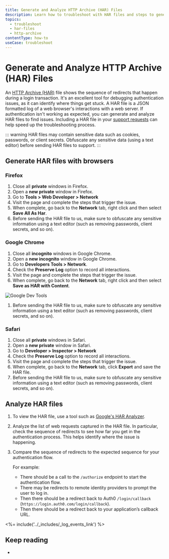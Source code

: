 ```yaml
---
title: Generate and Analyze HTTP Archive (HAR) Files
description: Learn how to troubleshoot with HAR files and steps to generate a HAR file.
topics:
  - troubleshoot
  - har-files
  - http-archive
contentType: how-to
useCase: troubleshoot
---
```


# Generate and Analyze HTTP Archive (HAR) Files

An [HTTP Archive (HAR)](https://en.wikipedia.org/wiki/.har) file shows the sequence of redirects that happen during a login transaction. It's an excellent tool for debugging authentication issues, as it can identify where things get stuck. A HAR file is a JSON formatted log of a web browser's interactions with a web server. If authentication isn't working as expected, you can generate and analyze HAR files to find issues. Including a HAR file in your [support requests](${env.DOMAIN_URL_SUPPORT}) can help speed up the troubleshooting process.

::: warning
HAR files may contain sensitive data such as cookies, passwords, or client secrets. Obfuscate any sensitive data (using a text editor) before sending HAR files to support.
:::

## Generate HAR files with browsers

### Firefox

1. Close all __private__ windows in Firefox.
1. Open a __new private__ window in Firefox.
2. Go to __Tools > Web Developer > Network__
1. Visit the page and complete the steps that trigger the issue.
1. When complete, go back to the __Network__ tab, right click and then select **Save All As Har**.
1. Before sending the HAR file to us, make sure to obfuscate any sensitive information using a text editor (such as removing passwords, client secrets, and so on).

### Google Chrome

1. Close all __incognito__ windows in Google Chrome.
1. Open a __new incognito__ window in Google Chrome.
1. Go to __Developers Tools > Network__.
1. Check the __Preserve Log__ option to record all interactions.
1. Visit the page and complete the steps that trigger the issue.
1. When complete, go back to the __Network__ tab, right click and then select **Save as HAR with Content**. 

  ![Google Dev Tools](/media/articles/tutorials/save-as-har-with-content.png)

1. Before sending the HAR file to us, make sure to obfuscate any sensitive information using a text editor (such as removing passwords, client secrets, and so on).

### Safari

1. Close all __private__ windows in Safari.
1. Open a __new private__ window in Safari.
1. Go to __Developer > Inspector > Network__
1. Check the __Preserve Log__ option to record all interactions.
1. Visit the page and complete the steps that trigger the issue.
1. When complete, go back to the __Network__ tab, click __Export__ and save the HAR file.
1. Before sending the HAR file to us, make sure to obfuscate any sensitive information using a text editor (such as removing passwords, client secrets, and so on).

## Analyze HAR files

1. To view the HAR file, use a tool such as [Google's HAR Analyzer](https://toolbox.googleapps.com/apps/har_analyzer/). 
2. Analyze the list of web requests captured in the HAR file. In particular, check the sequence of redirects to see how far you get in the authentication process. This helps identify where the issue is happening. 
3. Compare the sequence of redirects to the expected sequence for your authentication flow.

    For example:

    * There should be a call to the `/authorize` endpoint to start the authentication flow.
    * There may be redirects to remote identity providers to prompt the user to log in.
    * Then there should be a redirect back to Auth0 `/login/callback` (`https://login.auth0.com/login/callback`).
    * Then there should be a redirect back to your application’s callback URL.

<%= include('../_includes/_log_events_link') %>

## Keep reading

* 